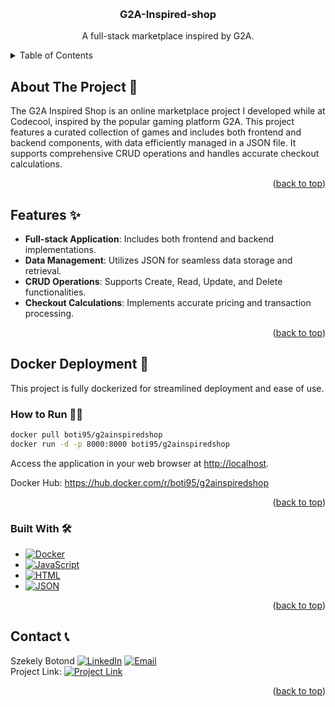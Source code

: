 <!-- Improved compatibility of back to top link: See: https://github.com/othneildrew/Best-README-Template/pull/73 -->
<a id="readme-top"></a>

<!-- PROJECT LOGO -->
<br />
<div align="center">
<h3 align="center">G2A-Inspired-shop</h3>

  <p align="center">
    A full-stack marketplace inspired by G2A.
   </p>
</div>

<details>
  <summary>Table of Contents</summary>
  <ol>
    <li><a href="#about-the-project">About The Project</a></li>
    <li><a href="#features">Features</a></li>
    <li><a href="#docker-deployment">Docker Deployment</a></li>
    <li><a href="#built-with">Built With</a></li>
  </ol>
</details>

## About The Project 📜

The G2A Inspired Shop is an online marketplace project I developed while at Codecool, inspired by the popular gaming platform G2A. This project features a curated collection of games and includes both frontend and backend components, with data efficiently managed in a JSON file. It supports comprehensive CRUD operations and handles accurate checkout calculations.

<p align="right">(<a href="#readme-top">back to top</a>)</p>

## Features ✨

- **Full-stack Application**: Includes both frontend and backend implementations.
- **Data Management**: Utilizes JSON for seamless data storage and retrieval.
- **CRUD Operations**: Supports Create, Read, Update, and Delete functionalities.
- **Checkout Calculations**: Implements accurate pricing and transaction processing.

<p align="right">(<a href="#readme-top">back to top</a>)</p>

## Docker Deployment 🐳

This project is fully dockerized for streamlined deployment and ease of use.

### How to Run 🏃‍♂️

```bash
docker pull boti95/g2ainspiredshop
docker run -d -p 8000:8000 boti95/g2ainspiredshop
```

Access the application in your web browser at [http://localhost](http://localhost).

Docker Hub: https://hub.docker.com/r/boti95/g2ainspiredshop

<p align="right">(<a href="#readme-top">back to top</a>)</p>

### Built With 🛠️

* [![Docker][Docker.com]][Docker-url]
* [![JavaScript][JavaScript-shield]][JavaScript-url]
* [![HTML][HTML-shield]][HTML-url]
* [![JSON][JSON-shield]][JSON-url]

<p align="right">(<a href="#readme-top">back to top</a>)</p>

## Contact 📞

Szekely Botond  [![LinkedIn][linkedin-shield]][linkedin-url]  [![Email][email-shield]](mailto:szekelyboti1@gmail.com)  
Project Link: [![Project Link][project-link-shield]](https://github.com/boti95/G2A-Inspired-shop)

<p align="right">(<a href="#readme-top">back to top</a>)</p>

<!-- MARKDOWN LINKS & IMAGES -->
[Docker.com]: https://img.shields.io/badge/Docker-2496ED?style=for-the-badge&logo=docker&logoColor=white
[Docker-url]: https://www.docker.com/
[HTML-shield]: https://img.shields.io/badge/HTML5-E34F26?style=for-the-badge&logo=html5&logoColor=white
[HTML-url]: https://developer.mozilla.org/en-US/docs/Web/HTML
[JavaScript-shield]: https://img.shields.io/badge/JavaScript-F7DF1E?style=for-the-badge&logo=javascript&logoColor=black
[JavaScript-url]: https://developer.mozilla.org/en-US/docs/Web/JavaScript
[JSON-shield]: https://img.shields.io/badge/JSON-000000?style=for-the-badge&logo=json&logoColor=white
[JSON-url]: https://www.json.org/
[linkedin-shield]: https://img.shields.io/badge/LinkedIn-blue?style=for-the-badge&logo=linkedin&logoColor=white
[linkedin-url]: https://www.linkedin.com/in/boti-szekely
[email-shield]: https://img.shields.io/badge/Email-000000?style=for-the-badge&logo=gmail&logoColor=white
[project-link-shield]: https://img.shields.io/badge/Project%20Link-000000?style=for-the-badge&logo=github&logoColor=white
